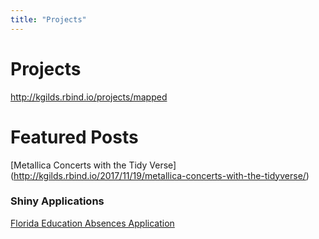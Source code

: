 ```yaml
---
title: "Projects"
---
```



# Projects


http://kgilds.rbind.io/projects/mapped

# Featured Posts




[Metallica Concerts with the  Tidy Verse] (http://kgilds.rbind.io/2017/11/19/metallica-concerts-with-the-tidyverse/)





### Shiny Applications


[Florida Education Absences Application](https://tidydatabykwg57.shinyapps.io/flabsences/)


